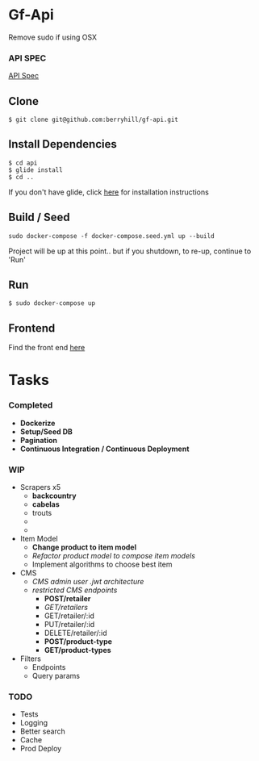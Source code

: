 # Gf-Api

Remove sudo if using OSX

### API SPEC

[API Spec](./docs/api-spec.md)

## Clone

```
$ git clone git@github.com:berryhill/gf-api.git
```

## Install Dependencies

```
$ cd api
$ glide install
$ cd ..
```

If you don't have glide, click [here](https://github.com/Masterminds/glide#install) for installation instructions

## Build / Seed

```
sudo docker-compose -f docker-compose.seed.yml up --build
```
Project will be up at this point.. but if you shutdown, to re-up, continue to 'Run'

## Run
```
$ sudo docker-compose up
```


## Frontend
Find the front end [here](https://github.com/berryhill/gf-frontend)

# Tasks

### Completed
+ **Dockerize**
+ **Setup/Seed DB**
+ **Pagination**
+ **Continuous Integration / Continuous Deployment**

### WIP
+ Scrapers x5
    + **backcountry**
    + **cabelas**
    + trouts
    +
    +
+ Item Model
    + **Change product to item model**
    + *Refactor product model to compose item models*
    + Implement algorithms to choose best item
+ CMS
    + *CMS admin user .jwt architecture*
    + *restricted CMS endpoints*
        + **POST/retailer**
        + *GET/retailers*
        + GET/retailer/:id
        + PUT/retailer/:id
        + DELETE/retailer/:id
        + **POST/product-type**
        + **GET/product-types**
+ Filters
    + Endpoints
    + Query params

### TODO
+ Tests
+ Logging
+ Better search
+ Cache
+ Prod Deploy


